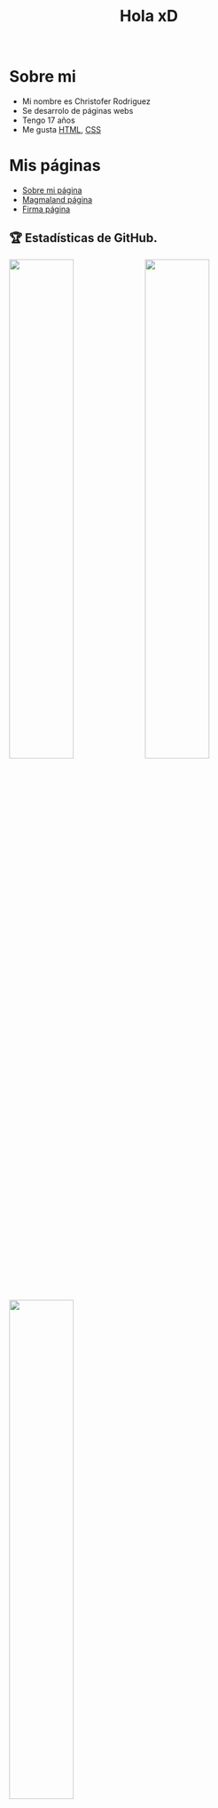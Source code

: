   <br>
  <h1 align="center"> Hola xD </h1>
  <br>
  
# **Sobre mi**

  - Mi nombre es Christofer Rodriguez 
  - Se desarrolo de páginas webs
  - Tengo 17 años
  - Me gusta  [HTML](https://es.wikipedia.org/wiki/HTML), [CSS](https://es.wikipedia.org/wiki/CSS)
  
  # **Mis páginas**
  
 
  - <a href="http://loco.locodescontrol.xyz" target="_blank">Sobre mi página</a>
  - <a href="http://magma.locodescontrol.xyz" target="_blank">Magmaland página</a>
  - <a href="http://firma.locodescontrol.xyz" target="_blank">Firma página</a>
  
  
## 🏆 Estadísticas de GitHub.
<a href="https://github.com/locodescontrol">
  <img src="https://github-readme-stats.vercel.app/api?username=locodescontrol&show_icons=true&theme=radical&locale=es"width="48%" align="left">
  <img src="https://github-readme-streak-stats.herokuapp.com?user=locodescontrol&theme=radical&locale=es" width="48%">
  <img src="https://github-readme-stats.vercel.app/api/top-langs/?username=locodescontrol&langs_count=8)s" width="48%">
</a>
